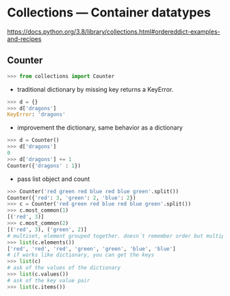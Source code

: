 # Collections — Container datatypes
https://docs.python.org/3.8/library/collections.html#ordereddict-examples-and-recipes

## Counter
```python
>>> from collections import Counter
```    
+ traditional dictionary by missing key returns a KeyError.
```python
>>> d = {}
>>> d['dragons']
KeyError: 'dragons'
```
+ improvement the dictionary, same behavior as a dictionary
```python
>>> d = Counter()
>>> d['dragons']
0
>>> d['dragons'] += 1
Counter({'dragons' : 1})
```
+ pass list object and count
```python
>>> Counter('red green red blue red blue green'.split())
Counter({'red': 3, 'green': 2, 'blue': 2})
>>> c = Counter('red green red blue red blue green'.split())
>>> c.most_common(1)
[('red', 3)]
>>> c.most_common(2)
[('red', 3), ('green', 2)]
# multiset, element grouped together. doesn´t remember order but multiplicity
>>> list(c.elements())
['red', 'red', 'red', 'green', 'green', 'blue', 'blue']
# if works like dictionary, you can get the keys
>>> list(c)
# ask of the values of the dictionary
>>> list(c.values())
# ask of the key value pair
>>> list(c.items())
```
